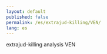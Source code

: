 ```yaml
---
layout: default
published: false
permalink: /es/extrajud-killing/VEN/
lang: es
---
```


extrajud-killing analysis VEN
